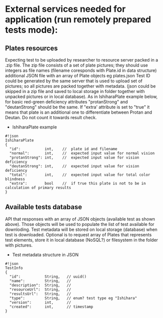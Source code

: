 # External services needed for application (run remotely prepared tests mode): #
## Plates resources ##
Expecting test to be uploaded by researcher to resource server packed in a <TestID>.zip file.
The zip file consists of a set of plate pictures; they should use integers as file names (filename coresponds with Plate.id in data structure) additional JSON file with an array of Plate objects eg plates.json
Test ID could be generated by the same server that is used to upload set of pictures; so all pictures are packed together with metadata. (json could be skipped in a zip file and saved to local storage in <TestID> folder together with unpacked pictures or in local database).
As in IshiharaPlate example below, for basic red-green deficiency attributes "protanStrong" and "deutanStrong" should be the same. If "extra' attribute is set to "true" it means that plate is an additional one to differentiate between Protan and Deutan. Do not count it towards result check.

* IshiharaPlate example
```
#!json
IshiharaPlate
{
  "id":           int,    //  plate id and filename
  "normal":       int,    //  expected input value for normal vision
  "protanStrong": int,    //  expected input value for vision deficiency
  "deutanStrong": int,    //  expected input value for vision deficiency
  "total":        int,    //  expected input value for total color blindness
  "extra":        bool    //  if true this plate is not to be in calculation of primary results 
}
```

## Available tests database ##
API that responses with an array of JSON objects (available test as shown above). Those objects will be used to populate the list of test available for downloding. Test metadata will be stored on local storage (database) when test is downloaded. Optional is to request array of Plates that represents test elements, store it in local database (NoSQL?) or filesystem in the folder <TestID> with pictures.

* Test metadata structure in JSON
```
#!json
TestInfo
{
  "id":           String,   // uuid()
  "name":         String,   //
  "description":  String,   //
  "resourceUrl":  String,   // 
  "resultsUrl":   String,   // 
  "type":         String,   // enum? test type eg "Ishihara"
  "version":      int,      // 
  "created":      int,      // timestamp
}

```
